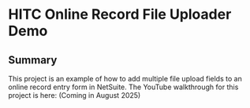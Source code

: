 # HITC Online Record File Uploader Demo

## Summary
This project is an example of how to add multiple file upload fields to an online record entry form in NetSuite.
The YouTube walkthrough for this project is here: (Coming in August 2025)
